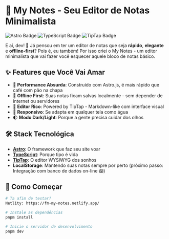 # 📝 My Notes - Seu Editor de Notas Minimalista

![Astro Badge](https://img.shields.io/badge/Astro-FF5D01?logo=astro&logoColor=white)
![TypeScript Badge](https://img.shields.io/badge/TypeScript-007ACC?logo=typescript&logoColor=white)
![TipTap Badge](https://img.shields.io/badge/TipTap-13C4A5?logo=ghost&logoColor=white)

E aí, dev! 👋 Já pensou em ter um editor de notas que seja **rápido**, **elegante** e **offline-first**? Pois é, eu também! Por isso criei o My Notes - um editor minimalista que vai fazer você esquecer aquele bloco de notas básico.

## ✨ Features que Você Vai Amar

- 🚀 **Performance Absurda**: Construído com Astro.js, é mais rápido que café com pão na chapa
- 💾 **Offline First**: Suas notas ficam salvas localmente - sem depender de internet ou servidores
- 🎨 **Editor Rico**: Powered by TipTap - Markdown-like com interface visual
- 📱 **Responsivo**: Se adapta em qualquer tela como água
- 🌓 **Modo Dark/Light**: Porque a gente precisa cuidar dos olhos

## 🛠️ Stack Tecnológica

- **[Astro](https://astro.build)**: O framework que faz seu site voar
- **[TypeScript](https://www.typescriptlang.org/)**: Porque tipo é vida
- **[TipTap](https://tiptap.dev/)**: O editor WYSIWYG dos sonhos
- **LocalStorage**: Mantendo suas notas sempre por perto (próximo passo: Integração com banco de dados on-line 😱)

## 🚀 Como Começar

```bash
# Ta afim de testar?
Netlity: https://fm-my-notes.netlify.app/

# Instale as dependências
pnpm install

# Inicie o servidor de desenvolvimento
pnpm dev
```

